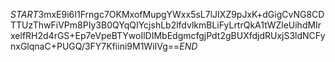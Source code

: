$START$3mxE9i6I1Frngc7OKMxofMupgYWxx5sL7lJIXZ9pJxK+dGigCvNG8CDTTUzThwFiVPm8PIy3B0QYqQIYcjshLb2lfdvlkmBLiFyLrtrQkA1tWZleUihdMIrxelfRH2d4rGS+Ep7eVpeBTYwoIlDIMbEdgmcfgjPdt2gBUXfdjdRUxjS3ldNCFynxGlqnaC+PUGQ/3FY7Kfiini9M1WiIVg==$END$
